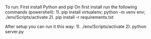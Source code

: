 To run: 
First install Python and pip
On first install run the following commands (powershell):
1). pip install virtualenv; python -m venv env; ./env/Scripts/activate
2). pip install -r requirements.txt

After setup you can run it this way:
1). ./env/Scripts/activate
2). python server.py